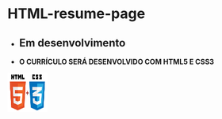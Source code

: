 # HTML-resume-page
- ## Em desenvolvimento
- **O CURRÍCULO SERÁ DESENVOLVIDO COM HTML5 E CSS3**
<img src="https://github.com/Pauloh8190sousa/HTML-resume-page/blob/main/src/html5_css3.png" width="80" height="80"/>
